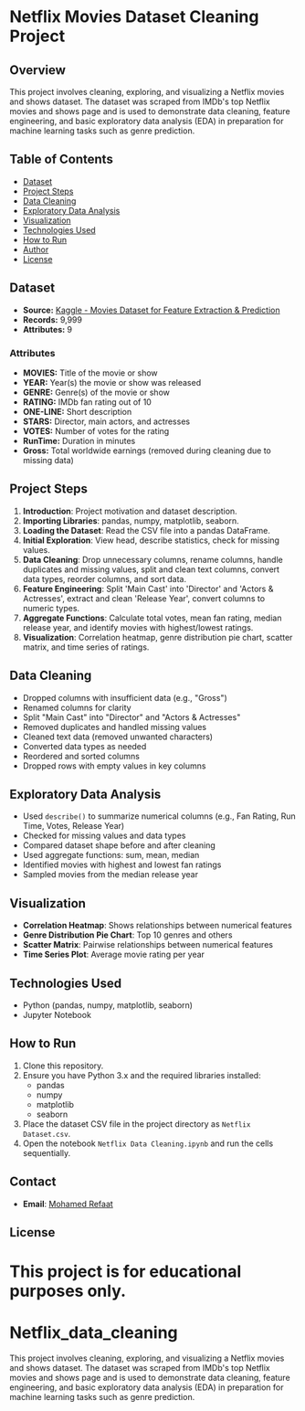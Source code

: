 # Netflix Movies Dataset Cleaning Project

## Overview
This project involves cleaning, exploring, and visualizing a Netflix movies and shows dataset. The dataset was scraped from IMDb's top Netflix movies and shows page and is used to demonstrate data cleaning, feature engineering, and basic exploratory data analysis (EDA) in preparation for machine learning tasks such as genre prediction.

## Table of Contents
- [Dataset](#dataset)
- [Project Steps](#project-steps)
- [Data Cleaning](#data-cleaning)
- [Exploratory Data Analysis](#exploratory-data-analysis)
- [Visualization](#visualization)
- [Technologies Used](#technologies-used)
- [How to Run](#how-to-run)
- [Author](#author)
- [License](#license)

## Dataset
- **Source:** [Kaggle - Movies Dataset for Feature Extraction & Prediction](https://www.kaggle.com/datasets/bharatnatrayn/movies-dataset-for-feature-extracion-prediction?resource=download)
- **Records:** 9,999
- **Attributes:** 9

### Attributes
- **MOVIES:** Title of the movie or show
- **YEAR:** Year(s) the movie or show was released
- **GENRE:** Genre(s) of the movie or show
- **RATING:** IMDb fan rating out of 10
- **ONE-LINE:** Short description
- **STARS:** Director, main actors, and actresses
- **VOTES:** Number of votes for the rating
- **RunTime:** Duration in minutes
- **Gross:** Total worldwide earnings (removed during cleaning due to missing data)

## Project Steps
1. **Introduction**: Project motivation and dataset description.
2. **Importing Libraries**: pandas, numpy, matplotlib, seaborn.
3. **Loading the Dataset**: Read the CSV file into a pandas DataFrame.
4. **Initial Exploration**: View head, describe statistics, check for missing values.
5. **Data Cleaning**: Drop unnecessary columns, rename columns, handle duplicates and missing values, split and clean text columns, convert data types, reorder columns, and sort data.
6. **Feature Engineering**: Split 'Main Cast' into 'Director' and 'Actors & Actresses', extract and clean 'Release Year', convert columns to numeric types.
7. **Aggregate Functions**: Calculate total votes, mean fan rating, median release year, and identify movies with highest/lowest ratings.
8. **Visualization**: Correlation heatmap, genre distribution pie chart, scatter matrix, and time series of ratings.

## Data Cleaning
- Dropped columns with insufficient data (e.g., "Gross")
- Renamed columns for clarity
- Split "Main Cast" into "Director" and "Actors & Actresses"
- Removed duplicates and handled missing values
- Cleaned text data (removed unwanted characters)
- Converted data types as needed
- Reordered and sorted columns
- Dropped rows with empty values in key columns

## Exploratory Data Analysis
- Used `describe()` to summarize numerical columns (e.g., Fan Rating, Run Time, Votes, Release Year)
- Checked for missing values and data types
- Compared dataset shape before and after cleaning
- Used aggregate functions: sum, mean, median
- Identified movies with highest and lowest fan ratings
- Sampled movies from the median release year

## Visualization
- **Correlation Heatmap**: Shows relationships between numerical features
- **Genre Distribution Pie Chart**: Top 10 genres and others
- **Scatter Matrix**: Pairwise relationships between numerical features
- **Time Series Plot**: Average movie rating per year

## Technologies Used
- Python (pandas, numpy, matplotlib, seaborn)
- Jupyter Notebook

## How to Run
1. Clone this repository.
2. Ensure you have Python 3.x and the required libraries installed:
   - pandas
   - numpy
   - matplotlib
   - seaborn
3. Place the dataset CSV file in the project directory as `Netflix Dataset.csv`.
4. Open the notebook `Netflix Data Cleaning.ipynb` and run the cells sequentially.

## Contact
- **Email**: [Mohamed Refaat](mailto:morefaat356@gmail.com)

## License
This project is for educational purposes only.
=======
# Netflix_data_cleaning
This project involves cleaning, exploring, and visualizing a Netflix movies and shows dataset. The dataset was scraped from IMDb's top Netflix movies and shows page and is used to demonstrate data cleaning, feature engineering, and basic exploratory data analysis (EDA) in preparation for machine learning tasks such as genre prediction.

